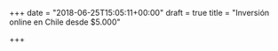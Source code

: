 +++
date = "2018-06-25T15:05:11+00:00"
draft = true
title = "Inversión online en Chile desde $5.000"

+++

